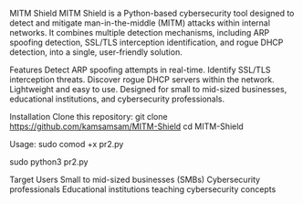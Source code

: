 MITM Shield
MITM Shield is a Python-based cybersecurity tool designed to detect and mitigate man-in-the-middle (MITM) attacks within internal networks. It combines multiple detection mechanisms, including ARP spoofing detection, SSL/TLS interception identification, and rogue DHCP detection, into a single, user-friendly solution.

Features
Detect ARP spoofing attempts in real-time.
Identify SSL/TLS interception threats.
Discover rogue DHCP servers within the network.
Lightweight and easy to use.
Designed for small to mid-sized businesses, educational institutions, and cybersecurity professionals.

Installation
Clone this repository:
git clone https://github.com/kamsamsam/MITM-Shield
cd MITM-Shield

Usage:
sudo comod +x pr2.py

sudo python3 pr2.py

Target Users
Small to mid-sized businesses (SMBs)
Cybersecurity professionals
Educational institutions teaching cybersecurity concepts
